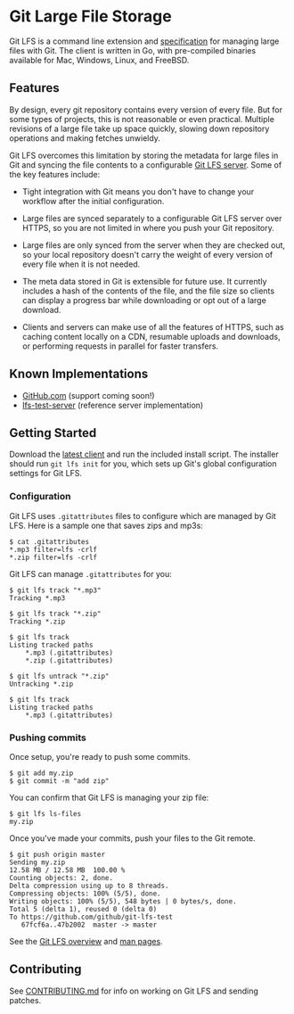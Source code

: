 # Git Large File Storage

Git LFS is a command line extension and [specification](docs/spec.md) for
managing large files with Git. The client is written in Go, with pre-compiled
binaries available for Mac, Windows, Linux, and FreeBSD.

## Features

By design, every git repository contains every version of every file. But
for some types of projects, this is not reasonable or even practical.
Multiple revisions of a large file take up space quickly, slowing down
repository operations and making fetches unwieldy.

Git LFS overcomes this limitation by storing the metadata for large files in
Git and syncing the file contents to a configurable [Git LFS
server](docs/api.md). Some of the key features include:

* Tight integration with Git means you don't have to change your workflow after
the initial configuration.

* Large files are synced separately to a configurable Git LFS server over HTTPS,
so you are not limited in where you push your Git repository.

* Large files are only synced from the server when they are checked out, so your
local repository doesn't carry the weight of every version of every file when it
is not needed.

* The meta data stored in Git is extensible for future use. It currently
includes a hash of the contents of the file, and the file size so clients can
display a progress bar while downloading or opt out of a large download.

* Clients and servers can make use of all the features of HTTPS, such as caching
content locally on a CDN, resumable uploads and downloads, or performing
requests in parallel for faster transfers.

## Known Implementations

- [GitHub.com](github.com/early_access/large_file_storage) (support coming soon!)
- [lfs-test-server](https://github.com/github/lfs-test-server) (reference server implementation)

## Getting Started

Download the [latest client][rel] and run the included install script.  The
installer should run `git lfs init` for you, which sets up Git's global
configuration settings for Git LFS.

[rel]: https://github.com/github/git-lfs/releases

### Configuration

Git LFS uses `.gitattributes` files to configure which are managed by Git LFS.
Here is a sample one that saves zips and mp3s:

    $ cat .gitattributes
    *.mp3 filter=lfs -crlf
    *.zip filter=lfs -crlf

Git LFS can manage `.gitattributes` for you:

    $ git lfs track "*.mp3"
    Tracking *.mp3

    $ git lfs track "*.zip"
    Tracking *.zip

    $ git lfs track
    Listing tracked paths
        *.mp3 (.gitattributes)
        *.zip (.gitattributes)

    $ git lfs untrack "*.zip"
    Untracking *.zip

    $ git lfs track
    Listing tracked paths
        *.mp3 (.gitattributes)

### Pushing commits

Once setup, you're ready to push some commits.

    $ git add my.zip
    $ git commit -m "add zip"

You can confirm that Git LFS is managing your zip file:

    $ git lfs ls-files
    my.zip

Once you've made your commits, push your files to the Git remote.

    $ git push origin master
    Sending my.zip
    12.58 MB / 12.58 MB  100.00 %
    Counting objects: 2, done.
    Delta compression using up to 8 threads.
    Compressing objects: 100% (5/5), done.
    Writing objects: 100% (5/5), 548 bytes | 0 bytes/s, done.
    Total 5 (delta 1), reused 0 (delta 0)
    To https://github.com/github/git-lfs-test
       67fcf6a..47b2002  master -> master

See the [Git LFS overview](https://github.com/github/git-lfs/tree/master/docs)
and [man pages](https://github.com/github/git-lfs/tree/master/docs/man).

## Contributing

See [CONTRIBUTING.md](CONTRIBUTING.md) for info on working on Git LFS and
sending patches.
